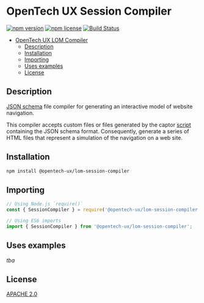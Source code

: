 # OpenTech UX Session Compiler

[![npm version](https://badgen.net/npm/v/@opentech-ux/lom-session-compiler)](https://www.npmjs.com/package/@opentech-ux/lom-session-compiler)
[![npm license](https://badgen.net/npm/license/@opentech-ux/lom-session-compiler)](https://www.npmjs.com/package/@opentech-ux/lom-session-compiler)
[![Build Status](https://img.shields.io/endpoint.svg?url=https%3A%2F%2Factions-badge.atrox.dev%2Fopentech-ux%2Flom-session-compiler%2Fbadge%3Fref%3Dmaster&style=flat)](https://actions-badge.atrox.dev/opentech-ux/lom-session-compiler/goto?ref=master)

-  [OpenTech UX LOM Compiler](#opentech-ux-session-compiler)
   -  [Description](#description)
   -  [Installation](#installation)
   -  [Importing](#importing)
   -  [Uses examples](#uses-examples)
   -  [License](#license)

## Description

[JSON schema](https://opentech-ux.github.io/lom-format/) file compiler for generating an interactive
model of website navigation.

This compiler accepts custom files or files generated by the captor
[script](https://github.com/opentech-ux/lom-captor) containing the JSON schema format. Consequently,
generate a series of HTML files that represent a simulation of the navigation on a web site.

## Installation

```bash
npm install @opentech-ux/lom-session-compiler
```

## Importing

```js
// Using Node.js `require()`
const { SessionCompiler } = require('@opentech-ux/lom-session-compiler');

// Using ES6 imports
import { SessionCompiler } from '@opentech-ux/lom-session-compiler';
```

## Uses examples

_tba_

## License

[APACHE 2.0](LICENSE)
